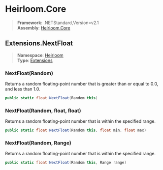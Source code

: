 # Heirloom.Core

> **Framework**: .NETStandard,Version=v2.1  
> **Assembly**: [Heirloom.Core][0]  

## Extensions.NextFloat

> **Namespace**: [Heirloom][0]  
> **Type**: [Extensions][1]  

### NextFloat(Random)

Returns a random floating-point number that is greater than or equal to 0.0, and less than 1.0.

```cs
public static float NextFloat(Random this)
```

### NextFloat(Random, float, float)

Returns a random floating-point number that is within the specified range.

```cs
public static float NextFloat(Random this, float min, float max)
```

### NextFloat(Random, Range)

Returns a random floating-point number that is within the specified range.

```cs
public static float NextFloat(Random this, Range range)
```

[0]: ../Heirloom.Core.md
[1]: Heirloom.Extensions.md
